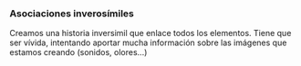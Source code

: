 ### Asociaciones inverosímiles

Creamos una historia inversimil que enlace todos los elementos. Tiene que ser vívida, intentando aportar mucha información sobre las imágenes que estamos creando (sonidos, olores...)

